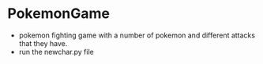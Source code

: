# PokemonGame
- pokemon fighting game with a number of pokemon and different attacks that they have.
- run the newchar.py file
